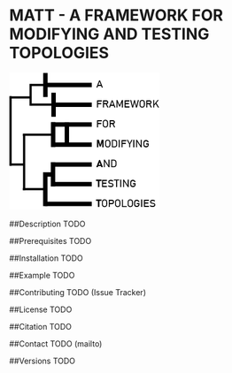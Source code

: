 # MATT - A FRAMEWORK FOR MODIFYING AND TESTING TOPOLOGIES

![MATT](static/logo.png "MATT")

##Description
TODO

##Prerequisites
TODO

##Installation
TODO

##Example
TODO

##Contributing
TODO (Issue Tracker)

##License
TODO

##Citation
TODO

##Contact
TODO (mailto)

##Versions
TODO